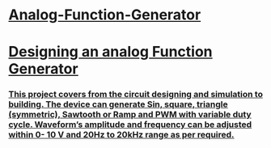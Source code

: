 # <u>Analog-Function-Generator
# <u>Designing an analog Function Generator 

### This project covers from the circuit designing and simulation to building. The device can generate Sin, square, triangle (symmetric), Sawtooth or Ramp and PWM with variable duty cycle. Waveform’s amplitude and frequency can be adjusted within 0- 10 V and 20Hz to 20kHz range as per required.

